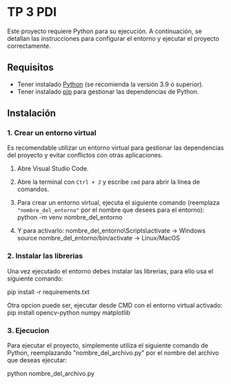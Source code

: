 # TP 3 PDI

Este proyecto requiere Python para su ejecución. A continuación, se detallan las instrucciones para configurar el entorno y ejecutar el proyecto correctamente.

## Requisitos

- Tener instalado [Python](https://www.python.org/downloads/) (se recomienda la versión 3.9 o superior).
- Tener instalado [pip](https://pip.pypa.io/en/stable/) para gestionar las dependencias de Python.

## Instalación

### 1. Crear un entorno virtual

Es recomendable utilizar un entorno virtual para gestionar las dependencias del proyecto y evitar conflictos con otras aplicaciones.

1. Abre Visual Studio Code.
2. Abre la terminal con `Ctrl + J` y escribe `cmd` para abrir la línea de comandos.
3. Para crear un entorno virtual, ejecuta el siguiente comando (reemplaza `"nombre_del_entorno"` por el nombre que desees para el entorno):
   python -m venv nombre_del_entorno 

4. Y para activarlo:
nombre_del_entorno\Scripts\activate -> Windows
source nombre_del_entorno/bin/activate -> Linux/MacOS

### 2. Instalar las librerias
Una vez ejecutado el entorno debes instalar las librerias, para ello usa el siguiente comando:

pip install -r requirements.txt

Otra opcion puede ser, ejecutar desde CMD con el entorno virtual activado:
pip install opencv-python numpy matplotlib


### 3. Ejecucion
Para ejecutar el proyecto, simplemente utiliza el siguiente comando de Python, reemplazando "nombre_del_archivo.py" por el nombre del archivo que deseas ejecutar:

python nombre_del_archivo.py